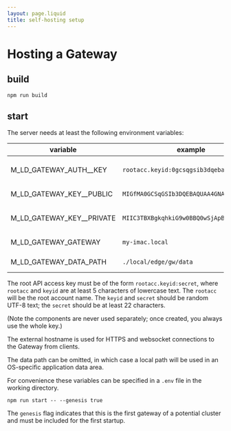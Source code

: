 ```yaml
---
layout: page.liquid
title: self-hosting setup
---
```

# Hosting a Gateway

## build
```shell
npm run build
```

## start
The server needs at least the following environment variables:

| variable                  | example                                   | comments            |
|---------------------------|-------------------------------------------|---------------------|
| M_LD_GATEWAY_AUTH__KEY    | `rootacc.keyid:0gcsqgsib3dqebaquaa4gna`   | Root API access key |
| M_LD_GATEWAY_KEY__PUBLIC  | `MIGfMA0GCSqGSIb3DQEBAQUAA4GNADCBiQKB...` | Root public key     |
| M_LD_GATEWAY_KEY__PRIVATE | `MIIC3TBXBgkqhkiG9w0BBQ0wSjApBgkqhkiG...`  | Root private key    |
| M_LD_GATEWAY_GATEWAY      | `my-imac.local`                           | External hostname   |
| M_LD_GATEWAY_DATA_PATH    | `./local/edge/gw/data`                    | Path for data       |

[//]: # (@Petra: suggestion: Let's clarify what should be here. Is this a directory? A file?)

The root API access key must be of the form `rootacc.keyid:secret`, where `rootacc` and `keyid` are at least 5 characters of lowercase text. The `rootacc` will be the root account name. The `keyid` and `secret` should be random UTF-8 text; the `secret` should be at least 22 characters.

(Note the components are never used separately; once created, you always use the whole key.)

The external hostname is used for HTTPS and websocket connections to the Gateway from clients.

The data path can be omitted, in which case a local path will be used in an OS-specific application data area.

For convenience these variables can be specified in a `.env` file in the working directory.

```shell
npm run start -- --genesis true
```

The `genesis` flag indicates that this is the first gateway of a potential cluster and must be included for the first startup.
